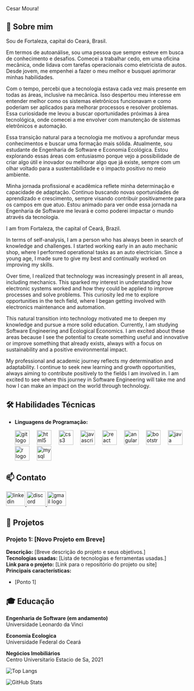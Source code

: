  Cesar Moura! 

## 🚀 Sobre mim
Sou de Fortaleza, capital do Ceará, Brasil.

Em termos de autoanálise, sou uma pessoa que sempre esteve em busca de conhecimento e desafios. Comecei a trabalhar cedo, em uma oficina mecânica, onde lidava com tarefas operacionais como eletricista de autos. Desde jovem, me empenhei a fazer o meu melhor e busquei aprimorar minhas habilidades.

Com o tempo, percebi que a tecnologia estava cada vez mais presente em todas as áreas, inclusive na mecânica. Isso despertou meu interesse em entender melhor como os sistemas eletrônicos funcionavam e como poderiam ser aplicados para melhorar processos e resolver problemas. Essa curiosidade me levou a buscar oportunidades próximas à área tecnológica, onde comecei a me envolver com manutenção de sistemas eletrônicos e automação.

Essa transição natural para a tecnologia me motivou a aprofundar meus conhecimentos e buscar uma formação mais sólida. Atualmente, sou estudante de Engenharia de Software e Economia Ecológica. Estou explorando essas áreas com entusiasmo porque vejo a possibilidade de criar algo útil e inovador ou melhorar algo que já existe, sempre com um olhar voltado para a sustentabilidade e o impacto positivo no meio ambiente.

Minha jornada profissional e acadêmica reflete minha determinação e capacidade de adaptação. Continuo buscando novas oportunidades de aprendizado e crescimento, sempre visando contribuir positivamente para os campos em que atuo. Estou animado para ver onde essa jornada na Engenharia de Software me levará e como poderei impactar o mundo através da tecnologia.



I am from Fortaleza, the capital of Ceará, Brazil.

In terms of self-analysis, I am a person who has always been in search of knowledge and challenges. I started working early in an auto mechanic shop, where I performed operational tasks as an auto electrician. Since a young age, I made sure to give my best and continually worked on improving my skills.

Over time, I realized that technology was increasingly present in all areas, including mechanics. This sparked my interest in understanding how electronic systems worked and how they could be applied to improve processes and solve problems. This curiosity led me to explore opportunities in the tech field, where I began getting involved with electronics maintenance and automation.

This natural transition into technology motivated me to deepen my knowledge and pursue a more solid education. Currently, I am studying Software Engineering and Ecological Economics. I am excited about these areas because I see the potential to create something useful and innovative or improve something that already exists, always with a focus on sustainability and a positive environmental impact.

My professional and academic journey reflects my determination and adaptability. I continue to seek new learning and growth opportunities, always aiming to contribute positively to the fields I am involved in. I am excited to see where this journey in Software Engineering will take me and how I can make an impact on the world through technology.

## 🛠 Habilidades Técnicas
- **Linguagens de Programação:**

  <div align="left">
  <img src="https://cdn.jsdelivr.net/gh/devicons/devicon/icons/git/git-original.svg" height="40" alt="git logo"  />
  <img width="12" />
  <img src="https://cdn.jsdelivr.net/gh/devicons/devicon/icons/html5/html5-original.svg" height="40" alt="html5 logo"  />
  <img width="12" />
  <img src="https://cdn.jsdelivr.net/gh/devicons/devicon/icons/css3/css3-original.svg" height="40" alt="css3 logo"  />
  <img width="12" />
  <img src="https://cdn.jsdelivr.net/gh/devicons/devicon/icons/javascript/javascript-original.svg" height="40" alt="javascript logo"  />
  <img width="12" />
  <img src="https://cdn.jsdelivr.net/gh/devicons/devicon/icons/react/react-original.svg" height="40" alt="react logo"  />
  <img width="12" />
  <img src="https://cdn.jsdelivr.net/gh/devicons/devicon/icons/angularjs/angularjs-original.svg" height="40" alt="angularjs logo"  />
  <img width="12" />
  <img src="https://cdn.jsdelivr.net/gh/devicons/devicon/icons/bootstrap/bootstrap-original.svg" height="40" alt="bootstrap logo"  />
  <img width="12" />
  <img src="https://cdn.jsdelivr.net/gh/devicons/devicon/icons/java/java-original.svg" height="40" alt="java logo"  />
  <img width="12" />
  <img src="https://cdn.jsdelivr.net/gh/devicons/devicon/icons/r/r-original.svg" height="40" alt="r logo"  />
  <img width="12" />
  <img src="https://cdn.jsdelivr.net/gh/devicons/devicon/icons/mysql/mysql-original.svg" height="40" alt="mysql logo"  />
</div>

###

## 📫 Contato

<div align="left">
  <a href="https://www.linkedin.com/in/cesarmouradev/" target="_blank">
    <img src="https://raw.githubusercontent.com/maurodesouza/profile-readme-generator/master/src/assets/icons/social/linkedin/default.svg" width="52" height="40" alt="linkedin logo"/>
  </a>
  
  <a href="cesarmouradev" target="_blank">
    <img src="https://raw.githubusercontent.com/maurodesouza/profile-readme-generator/master/src/assets/icons/social/discord/default.svg" width="52" height="40" alt="discord logo"/>
  </a>
  
  <a href="cesarmouradeveloper@gmail.com" target="_blank">
    <img src="https://raw.githubusercontent.com/maurodesouza/profile-readme-generator/master/src/assets/icons/social/gmail/default.svg" width="52" height="40" alt="gmail logo"/>
  </a>
</div>

###

## 📂 Projetos
### Projeto 1: [Novo Projeto em Breve]
**Descrição:** [Breve descrição do projeto e seus objetivos.]  
**Tecnologias usadas:** [Lista de tecnologias e ferramentas usadas.]  
**Link para o projeto:** [Link para o repositório do projeto ou site]  
**Principais características:**
- [Ponto 1]


## 🎓 Educação


**Engenharia de Software (em andamento)**  
Universidade Leonardo da Vinci

**Economia Ecologica**  
Universidade Federal do Ceará

**Negócios Imobiliários**  
Centro Universitario Estacio de Sa, 2021




![Top Langs](https://github-readme-stats-git-masterrstaa-rickstaa.vercel.app/api/top-langs/?username=CesarMouraDev&layout=compact&bg_color=000&border_color=30A3DC&title_color=E94D5F&text_color=FFF)



![GitHub Stats](https://github-readme-stats.vercel.app/api?username=CesarMouraDev&theme=transparent&bg_color=000&border_color=30A3DC&show_icons=true&icon_color=30A3DC&title_color=E94D5F&text_color=FFF)

